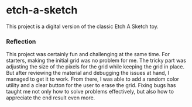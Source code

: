 # etch-a-sketch
This project is a digital version of the classic Etch A Sketch toy.

### Reflection
This project was certainly fun and challenging at the same time. For starters, making the initial grid was no problem for me. The tricky part was adjusting the size of the pixels for the grid while keeping the grid in place. But after reviewing the material and debugging the issues at hand, I managed to get it to work. From there, I was able to add a random color utility and a clear button for the user to erase the grid. Fixing bugs has taught me not only how to solve problems effectively, but also how to appreciate the end result even more.
